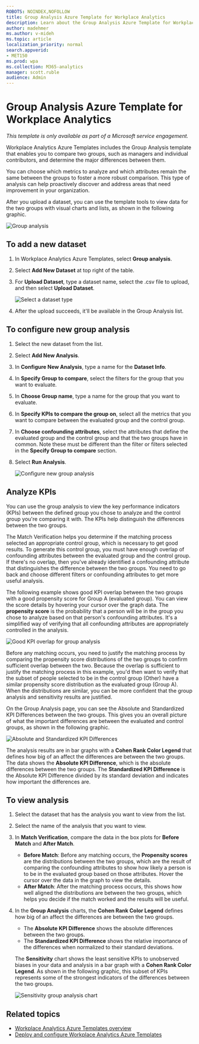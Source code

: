 ```yaml
---
ROBOTS: NOINDEX,NOFOLLOW
title: Group Analysis Azure Template for Workplace Analytics 
description: Learn about the Group Analysis Azure Template for Workplace Analytics and how to use it for advanced data analysis
author: madehmer
ms.author: v-mideh
ms.topic: article
localization_priority: normal 
search.appverid:
- MET150
ms.prod: wpa
ms.collection: M365-analytics
manager: scott.ruble
audience: Admin
---
```

# Group Analysis Azure Template for Workplace Analytics

_This template is only available as part of a Microsoft service engagement._

Workplace Analytics Azure Templates includes the Group Analysis template that enables you to compare two groups, such as managers and individual contributors, and determine the major differences between them.

You can choose which metrics to analyze and which attributes remain the same between the groups to foster a more robust comparison. This type of analysis can help proactively discover and address areas that need improvement in your organization.

After you upload a dataset, you can use the template tools to view data for the two groups with visual charts and lists, as shown in the following graphic.

   ![Group analysis](./images/group-analysis.png)

## To add a new dataset

1. In Workplace Analytics Azure Templates, select **Group analysis**.
2. Select **Add New Dataset** at top right of the table.
3. For **Upload Dataset**, type a dataset name, select the .csv file to upload, and then select **Upload Dataset**.

   ![Select a dataset type](./images/group-dataset.png)

4. After the upload succeeds, it'll be available in the Group Analysis list.

## To configure new group analysis

1. Select the new dataset from the list.
2. Select **Add New Analysis**.
3. In **Configure New Analysis**, type a name for the **Dataset Info**.
4. In **Specify Group to compare**, select the filters for the group that you want to evaluate.
5. In **Choose Group name**, type a name for the group that you want to evaluate.
6. In **Specify KPIs to compare the group on**, select all the metrics that you want to compare between the evaluated group and the control group.
7. In **Choose confounding attributes**, select the attributes that define the evaluated group and the control group and that the two groups have in common. Note these must be different than the filter or filters selected in the **Specify Group to compare** section.
8. Select **Run Analysis**.

   ![Configure new group analysis](./images/group-analysis-config.png)

## Analyze KPIs

You can use the group analysis to view the key performance indicators (KPIs) between the defined group you chose to analyze and the control group you're comparing it with. The KPIs help distinguish the differences between the two groups.

The Match Verification helps you determine if the matching process selected an appropriate control group, which is necessary to get good results. To generate this control group, you must have enough overlap of confounding attributes between the evaluated group and the control group. If there's no overlap, then you've already identified a confounding attribute that distinguishes the difference between the two groups. You need to go back and choose different filters or confounding attributes to get more useful analysis.

The following example shows good KPI overlap between the two groups with a good propensity score for Group A (evaluated group). You can view the score details by hovering your cursor over the graph data. The **propensity score** is the probability that a person will be in the group you chose to analyze based on that person's confounding attributes. It's a simplified way of verifying that all confounding attributes are appropriately controlled in the analysis.

  ![Good KPI overlap for group analysis](./images/group-kpi-overlap.png)
  
Before any matching occurs, you need to justify the matching process by comparing the propensity score distributions of the two groups to confirm sufficient overlap between the two. Because the overlap is sufficient to justify the matching process in this example, you'd then want to verify that the subset of people selected to be in the control group (Other) have a similar propensity score distribution as the evaluated group (Group A). When the distributions are similar, you can be more confident that the group analysis and sensitivity results are justified.

On the Group Analysis page, you can see the Absolute and Standardized KPI Differences between the two groups. This gives you an overall picture of what the important differences are between the evaluated and control groups, as shown in the following graphic.

  ![Absolute and Standardized KPI Differences](./images/group-analysis-charts.png)

The analysis results are in bar graphs with a **Cohen Rank Color Legend** that defines how big of an affect the differences are between the two groups. The data shows the **Absolute KPI Difference**, which is the absolute differences between the two groups. The **Standardized KPI Difference** is the Absolute KPI Difference divided by its standard deviation and indicates how important the differences are.

## To view analysis

1. Select the dataset that has the analysis you want to view from the list.
2. Select the name of the analysis that you want to view.
3. In **Match Verification**, compare the data in the box plots for **Before Match** and **After Match**.

   * **Before Match**: Before any matching occurs, the **Propensity scores** are the distributions between the two groups, which are the result of comparing the confounding attributes to show how likely a person is to be in the evaluated group based on those attributes. Hover the cursor over the data in the graph to view the details.
   * **After Match**: After the matching process occurs, this shows how well aligned the distributions are between the two groups, which helps you decide if the match worked and the results will be useful.

4. In the **Group Analysis** charts, the **Cohen Rank Color Legend** defines how big of an affect the differences are between the two groups.

   * The **Absolute KPI Difference** shows the absolute differences between the two groups.
   * The **Standardized KPI Difference** shows the relative importance of the differences when normalized to their standard deviations.

   The **Sensitivity** chart shows the least sensitive KPIs to unobserved biases in your data and analysis in a bar graph with a **Cohen Rank Color Legend**. As shown in the following graphic, this subset of KPIs represents some of the strongest indicators of the differences between the two groups.

    ![Sensitivity group analysis chart](./images/group-analysis-sensitivity.png)

## Related topics

* [Workplace Analytics Azure Templates overview](./overview.md)
* [Deploy and configure Workplace Analytics Azure Templates](./deploy-configure.md)
